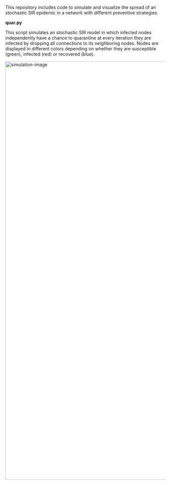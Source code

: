 This repository includes code to simulate and visualize the spread of an stochastic SIR epidemic in a network with different preventive strategies.

**quar.py**

This script simulates an stochastic SIR model in which infected nodes independently have a chance to quarantine at every iteration
they are infected by dropping all connections to its neighboring nodes.
Nodes are displayed in different colors depending on whether they are susceptible (green), infected (red) or recovered (blue).

<img width="1316" alt="simulation-image" src="https://user-images.githubusercontent.com/31922605/135208889-dab9eb17-a002-418d-a33c-35ee9f3ccfb0.png">
